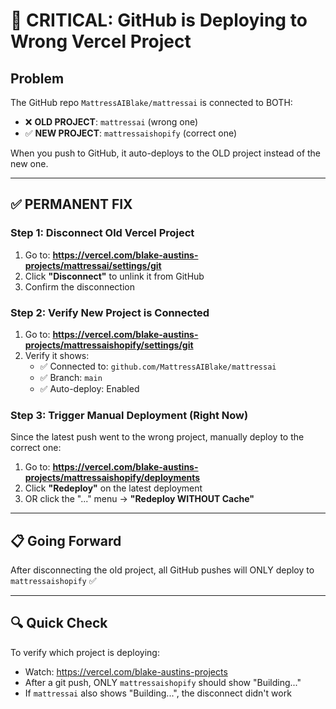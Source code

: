 # 🚨 CRITICAL: GitHub is Deploying to Wrong Vercel Project

## Problem
The GitHub repo `MattressAIBlake/mattressai` is connected to BOTH:
- ❌ **OLD PROJECT**: `mattressai` (wrong one)
- ✅ **NEW PROJECT**: `mattressaishopify` (correct one)

When you push to GitHub, it auto-deploys to the OLD project instead of the new one.

---

## ✅ PERMANENT FIX

### Step 1: Disconnect Old Vercel Project

1. Go to: **https://vercel.com/blake-austins-projects/mattressai/settings/git**
2. Click **"Disconnect"** to unlink it from GitHub
3. Confirm the disconnection

### Step 2: Verify New Project is Connected

1. Go to: **https://vercel.com/blake-austins-projects/mattressaishopify/settings/git**
2. Verify it shows:
   - ✅ Connected to: `github.com/MattressAIBlake/mattressai`
   - ✅ Branch: `main`
   - ✅ Auto-deploy: Enabled

### Step 3: Trigger Manual Deployment (Right Now)

Since the latest push went to the wrong project, manually deploy to the correct one:

1. Go to: **https://vercel.com/blake-austins-projects/mattressaishopify/deployments**
2. Click **"Redeploy"** on the latest deployment
3. OR click the "..." menu → **"Redeploy WITHOUT Cache"**

---

## 📋 Going Forward

After disconnecting the old project, all GitHub pushes will ONLY deploy to `mattressaishopify` ✅

---

## 🔍 Quick Check

To verify which project is deploying:
- Watch: https://vercel.com/blake-austins-projects
- After a git push, ONLY `mattressaishopify` should show "Building..."
- If `mattressai` also shows "Building...", the disconnect didn't work

